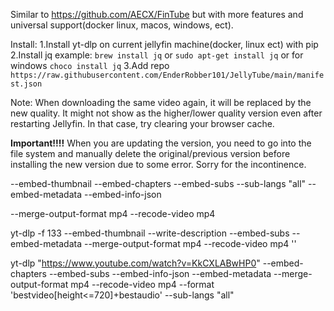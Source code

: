 Similar to https://github.com/AECX/FinTube but with more features and universal support(docker linux, macos, windows, ect).

Install:
1.Install yt-dlp on current jellyfin machine(docker, linux ect) with pip
2.Install jq example: ```brew install jq``` or ```sudo apt-get install jq``` or for windows ```choco install jq```
3.Add repo ```https://raw.githubusercontent.com/EnderRobber101/JellyTube/main/manifest.json```

Note:
When downloading the same video again, it will be replaced by the new quality. It might not show as the higher/lower quality version even after restarting Jellyfin. In that case, try clearing your browser cache.



**Important!!!!**
When you are updating the version, you need to go into the file system and manually delete the original/previous version before installing the new version due to some error. Sorry for the incontinence.









--embed-thumbnail
--embed-chapters
--embed-subs
--sub-langs "all"
--embed-metadata
--embed-info-json 

--merge-output-format mp4 --recode-video mp4

yt-dlp -f 133 --embed-thumbnail --write-description --embed-subs --embed-metadata --merge-output-format mp4 --recode-video mp4 ''

yt-dlp "https://www.youtube.com/watch?v=KkCXLABwHP0" --embed-chapters --embed-subs --embed-info-json  --embed-metadata --merge-output-format mp4 --recode-video mp4 --format 'bestvideo[height<=720]+bestaudio' --sub-langs "all"
